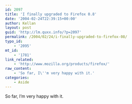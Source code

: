```yaml
---
id: 2097
title: 'I finally upgraded to Firefox 0.8'
date: '2004-02-24T22:39:15+00:00'
author: Kellan
layout: post
guid: 'http://lm.quxx.info/?p=2097'
permalink: /2004/02/24/i-finally-upgraded-to-firefox-08/
typo_id:
    - '2095'
mt_id:
    - '1781'
link_related:
    - 'http://www.mozilla.org/products/firefox/'
raw_content:
    - 'So far, I\''m very happy with it.'
categories:
    - Aside
---
```


So far, I’m very happy with it.